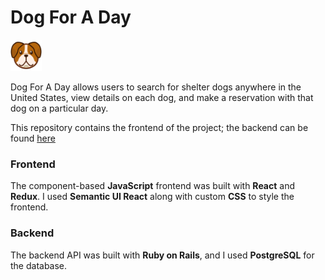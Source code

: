 # Dog For A Day

<img src="./src/images/dogicon4.png" width="50px" height="50px">

Dog For A Day allows users to search for shelter dogs anywhere in the United States, view details on each dog, and make a reservation with that dog on a particular day.

This repository contains the frontend of the project; the backend can be found [here](https://github.com/ryansperzel/dog-for-a-day-backend)

### Frontend

The component-based **JavaScript** frontend was built with **React** and **Redux**. I used **Semantic UI React** along with custom **CSS** to style the frontend.

### Backend

The backend API was built with **Ruby on Rails**, and I used **PostgreSQL** for the database.
